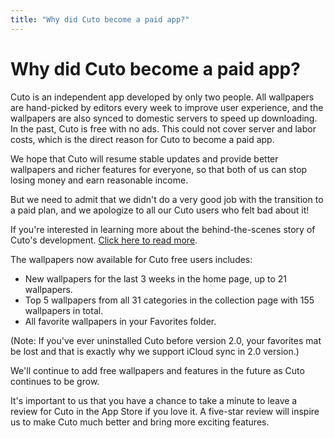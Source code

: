 ```yaml
---
title: "Why did Cuto become a paid app?"
---
```


# Why did Cuto become a paid app?

Cuto is an independent app developed by only two people. All wallpapers are hand-picked by editors every week to improve user experience, and the wallpapers are also synced to domestic servers to speed up downloading. In the past, Cuto is free with no ads. This could not cover server and labor costs, which is the direct reason for Cuto to become a paid app.

We hope that Cuto will resume stable updates and provide better wallpapers and richer features for everyone, so that both of us can stop losing money and earn reasonable income.

But we need to admit that we didn't do a very good job with the transition to a paid plan, and we apologize to all our Cuto users who felt bad about it!

If you're interested in learning more about the behind-the-scenes story of Cuto's development. [Click here to read more](https://www.icodesign.me/posts/cuto2-story/).

The wallpapers now available for Cuto free users includes:

- New wallpapers for the last 3 weeks in the home page, up to 21 wallpapers.
- Top 5 wallpapers from all 31 categories in the collection page with 155 wallpapers in total.
- All favorite wallpapers in your Favorites folder.

(Note: If you've ever uninstalled Cuto before version 2.0, your favorites mat be lost and that is exactly why we support iCloud sync in 2.0 version.)

We'll continue to add free wallpapers and features in the future as Cuto continues to be grow.

It's important to us that you have a chance to take a minute to leave a review for Cuto in the App Store if you love it. A five-star review will inspire us to make Cuto much better and bring more exciting features.